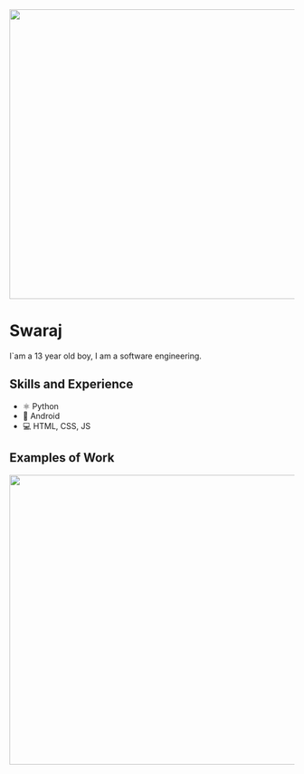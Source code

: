 
<img src="https://ultrontheai.github.io/Linear-equations-in-one-variables-With-Python/y2mate.com%20-%20LS_1080p.gif" width="512">


# Swaraj
I`am a 13 year old boy, I am a software engineering.

## Skills and Experience
* ⚛ Python
* 📱 Android
* 💻 HTML, CSS, JS

## Examples of Work
<img src="https://github.com/adriantwarog/adriantwarog/blob/master/covid19.gif" width="512" >

